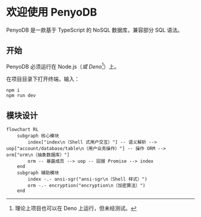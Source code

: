 # 欢迎使用 PenyoDB

PenyoDB 是一款基于 TypeScript 的 NoSQL 数据库，兼容部分 SQL 语法。

## 开始

PenyoDB 必须运行在 Node.js（*或 Deno*[^isDenoAvailable?]）上。

在项目目录下打开终端，输入：

```text
npm i
npm run dev
```

[^isDenoAvailable?]: 理论上项目也可以在 Deno 上运行，但未经测试。

## 模块设计

```mermaid
flowchart RL
    subgraph 核心模块
        index["index\n（Shell 式用户交互）"] -- 语义解析 --> uop["account/database/table\n（用户业务操作）"] -- 操作 ORM --> orm["orm\n（抽象数据库）"]
        orm -- 暴露成员 --> uop -- 回报 Promise --> index
    end
    subgraph 辅助模块
        index -.- ansi-sgr("ansi-sgr\n（Shell 样式）")
        orm -.- encryption("encryption\n（加密算法）")
    end
```
